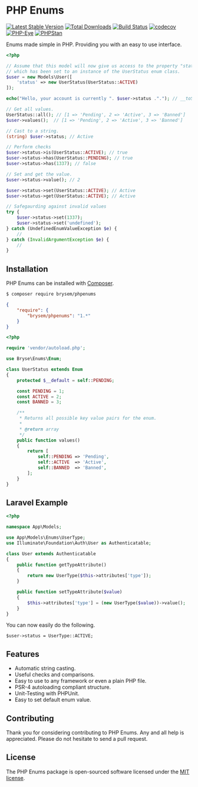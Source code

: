 # PHP Enums
[![Latest Stable Version](https://poser.pugx.org/brysem/phpenums/v/stable.png)](https://packagist.org/packages/brysem/phpenums)
[![Total Downloads](https://poser.pugx.org/brysem/phpenums/downloads.png)](https://packagist.org/packages/brysem/phpenums)
[![Build Status](https://travis-ci.org/brysem/phpenums.svg?branch=master)](https://travis-ci.org/brysem/phpenums)
[![codecov](https://codecov.io/gh/brysem/phpenums/branch/master/graph/badge.svg)](https://codecov.io/gh/brysem/phpenums)
[![PHP-Eye](https://php-eye.com/badge/brysem/phpenums/tested.svg)](https://php-eye.com/package/brysem/phpenums)
[![PHPStan](https://img.shields.io/badge/PHPStan-enabled-brightgreen.svg?style=flat)](https://github.com/phpstan/phpstan)

Enums made simple in PHP. Providing you with an easy to use interface.

```php
<?php

// Assume that this model will now give us access to the property "status"
// which has been set to an instance of the UserStatus enum class.
$user = new Models\User([
    'status' => new UserStatus(UserStatus::ACTIVE)
]);

echo("Hello, your account is currently ". $user->status ."."); // __toString()

// Get all values.
UserStatus::all(); // [1 => 'Pending', 2 => 'Active', 3 => 'Banned']
$user->values();  // [1 => 'Pending', 2 => 'Active', 3 => 'Banned']

// Cast to a string.
(string) $user->status; // Active

// Perform checks
$user->status->is(UserStatus::ACTIVE); // true
$user->status->has(UserStatus::PENDING); // true
$user->status->has(1337); // false

// Set and get the value.
$user->status->value(); // 2

$user->status->set(UserStatus::ACTIVE); // Active
$user->status->get(UserStatus::ACTIVE); // Active

// Safegaurding against invalid values
try {
    $user->status->set(1337);
    $user->status->set('undefined');
} catch (UndefinedEnumValueException $e) {
    //
} catch (InvalidArgumentException $e) {
    //
}
```

## Installation
PHP Enums can be installed with [Composer](https://getcomposer.org/).
```bash
$ composer require brysem/phpenums
```

```json
{
    "require": {
        "brysem/phpenums": "1.*"
    }
}
```

```php
<?php

require 'vendor/autoload.php';

use Bryse\Enums\Enum;

class UserStatus extends Enum
{
    protected $__default = self::PENDING;

    const PENDING = 1;
    const ACTIVE = 2;
    const BANNED = 3;

    /**
     * Returns all possible key value pairs for the enum.
     *
     * @return array
     */
    public function values()
    {
        return [
            self::PENDING => 'Pending',
            self::ACTIVE  => 'Active',
            self::BANNED  => 'Banned',
        ];
    }
}
```

## Laravel Example
```php
<?php

namespace App\Models;

use App\Models\Enums\UserType;
use Illuminate\Foundation\Auth\User as Authenticatable;

class User extends Authenticatable
{
    public function getTypeAttribute()
    {
        return new UserType($this->attributes['type']);
    }

    public function setTypeAttribute($value)
    {
        $this->attributes['type'] = (new UserType($value))->value();
    }
}
```
You can now easily do the following.

`$user->status = UserType::ACTIVE;`

## Features

* Automatic string casting.
* Useful checks and comparisons.
* Easy to use to any framework or even a plain PHP file.
* PSR-4 autoloading compliant structure.
* Unit-Testing with PHPUnit.
* Easy to set default enum value.

## Contributing

Thank you for considering contributing to PHP Enums. Any and all help is appreciated. Please do not hesitate to send a pull request.

## License

The PHP Enums package is open-sourced software licensed under the [MIT license](http://opensource.org/licenses/MIT).
